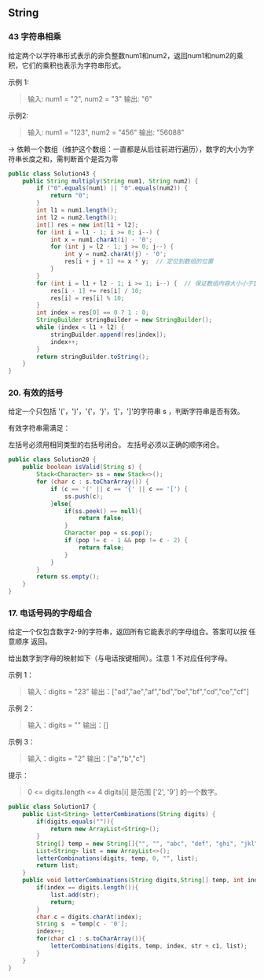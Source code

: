 ## String

### 43 字符串相乘
给定两个以字符串形式表示的非负整数num1和num2，返回num1和num2的乘积，它们的乘积也表示为字符串形式。

示例 1:
>输入: num1 = "2", num2 = "3"
>输出: "6"

示例2:
>输入: num1 = "123", num2 = "456"
>输出: "56088"

-> 依赖一个数组（维护这个数组：一直都是从后往前进行遍历），数字的大小为字符串长度之和，需判断首个是否为零

```java
public class Solution43 {
    public String multiply(String num1, String num2) {
        if ("0".equals(num1) || "0".equals(num2)) {
            return "0";
        }
        int l1 = num1.length();
        int l2 = num2.length();
        int[] res = new int[l1 + l2];
        for (int i = l1 - 1; i >= 0; i--) {
            int x = num1.charAt(i) - '0';
            for (int j = l2 - 1; j >= 0; j--) {
                int y = num2.charAt(j) - '0';
                res[i + j + 1] += x * y;  // 定位到数组的位置
            }
        }
        for (int i = l1 + l2 - 1; i >= 1; i--) {  // 保证数组内容大小小于10
            res[i - 1] += res[i] / 10;
            res[i] = res[i] % 10;
        }
        int index = res[0] == 0 ? 1 : 0;
        StringBuilder stringBuilder = new StringBuilder();
        while (index < l1 + l2) {
            stringBuilder.append(res[index]);
            index++;
        }
        return stringBuilder.toString();
    }
}

```

### 20. 有效的括号
给定一个只包括 '('，')'，'{'，'}'，'['，']'的字符串 s ，判断字符串是否有效。

有效字符串需满足：

左括号必须用相同类型的右括号闭合。
左括号必须以正确的顺序闭合。

```java
public class Solution20 {
    public boolean isValid(String s) {
        Stack<Character> ss = new Stack<>();
        for (char c : s.toCharArray()) {
            if (c == '(' || c == '{' || c == '[') {
                ss.push(c);
            }else{
                if(ss.peek() == null){
                    return false;
                }
                Character pop = ss.pop();
                if (pop != c - 1 && pop != c - 2) {
                    return false;
                }
            }
        }
        return ss.empty();
    }
}
```
### 17. 电话号码的字母组合
给定一个仅包含数字2-9的字符串，返回所有它能表示的字母组合。答案可以按 任意顺序 返回。

给出数字到字母的映射如下（与电话按键相同）。注意 1 不对应任何字母。


示例 1：

>输入：digits = "23"
>输出：["ad","ae","af","bd","be","bf","cd","ce","cf"]

示例 2：
>输入：digits = ""
>输出：[]

示例 3：
>输入：digits = "2"
>输出：["a","b","c"]

提示：
>0 <= digits.length <= 4
>digits[i] 是范围 ['2', '9'] 的一个数字。

```java
public class Solution17 {
    public List<String> letterCombinations(String digits) {
        if(digits.equals("")){
            return new ArrayList<String>();
        }
        String[] temp = new String[]{"", "", "abc", "def", "ghi", "jkl", "mno", "pqrs", "tuv", "wxyz"};
        List<String> list = new ArrayList<>();
        letterCombinations(digits, temp, 0, "", list);
        return list;
    }
    public void letterCombinations(String digits,String[] temp, int index, String str, List<String> list) {
        if(index == digits.length()){
            list.add(str);
            return;
        }
        char c = digits.charAt(index);
        String s  = temp[c - '0'];
        index++;
        for(char c1 : s.toCharArray()){
            letterCombinations(digits, temp, index, str + c1, list);
        }
    }
}
```